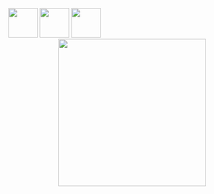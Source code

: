 <div>
  <img src="https://img.icons8.com/?size=100&id=hsPbhkOH4FMe&format=png&color=000000" width="60"/>
  <img src="https://img.icons8.com/?size=100&id=UFXRpPFebwa2&format=png&color=000000" width="60"/>
  <img src="https://img.icons8.com/?size=100&id=9ESZMOeUioJS&format=png&color=000000" width="60">
</div>

<div align="center">
  <img src="https://media.tenor.com/d22Jj6OezUsAAAAi/isekai-quartet-anime.gif" width="300"/>
</div>








